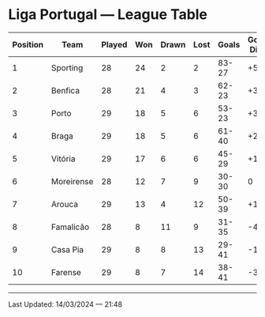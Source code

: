 # Liga Portugal — League Table

| Position | Team           | Played | Won  | Drawn | Lost | Goals    | Goal Diff | Points |
|----------|----------------|--------|------|-------|------|----------|-----------|--------|
| 1        | Sporting       | 28     | 24   | 2     | 2    | 83-27    | +56       | 74     |
| 2        | Benfica        | 28     | 21   | 4     | 3    | 62-23    | +39       | 67     |
| 3        | Porto          | 29     | 18   | 5     | 6    | 53-23    | +30       | 59     |
| 4        | Braga          | 29     | 18   | 5     | 6    | 61-40    | +21       | 59     |
| 5        | Vitória        | 29     | 17   | 6     | 6    | 45-29    | +16       | 57     |
| 6        | Moreirense     | 28     | 12   | 7     | 9    | 30-30    | 0         | 43     |
| 7        | Arouca         | 29     | 13   | 4     | 12   | 50-39    | +11       | 43     |
| 8        | Famalicão      | 28     | 8    | 11    | 9    | 31-35    | -4        | 35     |
| 9        | Casa Pia       | 29     | 8    | 8     | 13   | 29-41    | -12       | 32     |
| 10       | Farense        | 29     | 8    | 7     | 14   | 38-41    | -3        | 31     |

---

Last Updated: 14/03/2024 — 21:48
